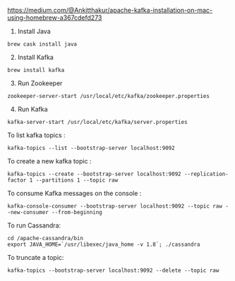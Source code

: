 https://medium.com/@Ankitthakur/apache-kafka-installation-on-mac-using-homebrew-a367cdefd273

1. Install Java

``` 
brew cask install java
```

2. Install Kafka

```
brew install kafka
```

3. Run Zookeeper

```
zookeeper-server-start /usr/local/etc/kafka/zookeeper.properties
```

4. Run Kafka

```shell script
kafka-server-start /usr/local/etc/kafka/server.properties
```


To list kafka topics : 

```
kafka-topics --list --bootstrap-server localhost:9092
```

To create a new kafka topic : 

```
kafka-topics --create --bootstrap-server localhost:9092 --replication-factor 1 --partitions 1 --topic raw
```


To consume Kafka messages on the console : 

```
kafka-console-consumer --bootstrap-server localhost:9092 --topic raw --new-consumer --from-beginning
```


To run Cassandra:

```
cd /apache-cassandra/bin
export JAVA_HOME=`/usr/libexec/java_home -v 1.8`; ./cassandra
```

To truncate a topic:

```
kafka-topics --bootstrap-server localhost:9092 --delete --topic raw
```